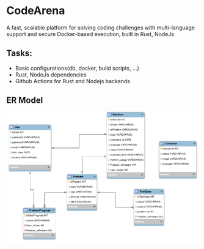 # CodeArena
A fast, scalable platform for solving coding challenges with multi-language support and secure Docker-based execution, built in Rust, NodeJs

## Tasks:
- Basic configurations(db, docker, build scripts, ...)
- Rust, NodeJs dependencies
- Github Actions for Rust and Nodejs backends 
## ER Model
![ER Diagram](docs/ERR_modele.png)
